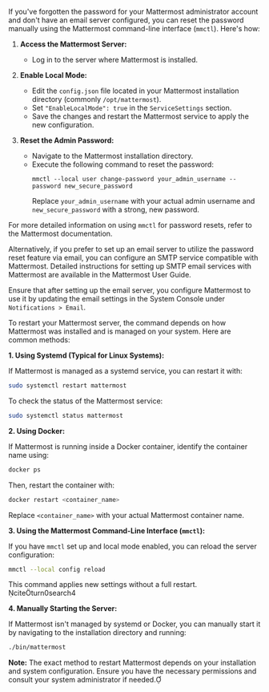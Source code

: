 If you've forgotten the password for your Mattermost administrator account and don't have an email server configured, you can reset the password manually using the Mattermost command-line interface (`mmctl`). Here's how:

1. **Access the Mattermost Server:**
   - Log in to the server where Mattermost is installed.

2. **Enable Local Mode:**
   - Edit the `config.json` file located in your Mattermost installation directory (commonly `/opt/mattermost`).
   - Set `"EnableLocalMode": true` in the `ServiceSettings` section.
   - Save the changes and restart the Mattermost service to apply the new configuration.

3. **Reset the Admin Password:**
   - Navigate to the Mattermost installation directory.
   - Execute the following command to reset the password:
     ```
     mmctl --local user change-password your_admin_username --password new_secure_password
     ```
     Replace `your_admin_username` with your actual admin username and `new_secure_password` with a strong, new password.

For more detailed information on using `mmctl` for password resets, refer to the Mattermost documentation.

Alternatively, if you prefer to set up an email server to utilize the password reset feature via email, you can configure an SMTP service compatible with Mattermost. Detailed instructions for setting up SMTP email services with Mattermost are available in the Mattermost User Guide.

Ensure that after setting up the email server, you configure Mattermost to use it by updating the email settings in the System Console under `Notifications > Email`.


To restart your Mattermost server, the command depends on how Mattermost was installed and is managed on your system. Here are common methods:

**1. Using Systemd (Typical for Linux Systems):**

If Mattermost is managed as a systemd service, you can restart it with:

```bash
sudo systemctl restart mattermost
```


To check the status of the Mattermost service:

```bash
sudo systemctl status mattermost
```

**2. Using Docker:**

If Mattermost is running inside a Docker container, identify the container name using:

```bash
docker ps
```


Then, restart the container with:

```bash
docker restart <container_name>
```


Replace `<container_name>` with your actual Mattermost container name.

**3. Using the Mattermost Command-Line Interface (`mmctl`):**

If you have `mmctl` set up and local mode enabled, you can reload the server configuration:

```bash
mmctl --local config reload
```


This command applies new settings without a full restart. citeturn0search4

**4. Manually Starting the Server:**

If Mattermost isn't managed by systemd or Docker, you can manually start it by navigating to the installation directory and running:

```bash
./bin/mattermost
```

**Note:** The exact method to restart Mattermost depends on your installation and system configuration. Ensure you have the necessary permissions and consult your system administrator if needed. 
